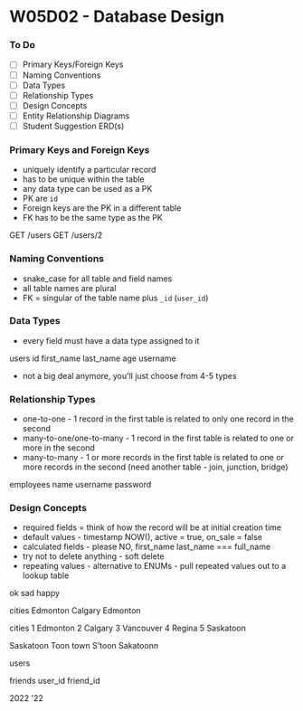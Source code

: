 # W05D02 - Database Design

### To Do
- [ ] Primary Keys/Foreign Keys
- [ ] Naming Conventions
- [ ] Data Types
- [ ] Relationship Types
- [ ] Design Concepts
- [ ] Entity Relationship Diagrams
- [ ] Student Suggestion ERD(s)

### Primary Keys and Foreign Keys
* uniquely identify a particular record
* has to be unique within the table
* any data type can be used as a PK
* PK are `id`
* Foreign keys are the PK in a different table
* FK has to be the same type as the PK

GET /users
GET /users/2

### Naming Conventions
* snake_case for all table and field names
* all table names are plural
* FK = singular of the table name plus `_id` (`user_id`)

### Data Types
* every field must have a data type assigned to it

users
id
first_name
last_name
age
username

* not a big deal anymore, you'll just choose from 4-5 types

### Relationship Types
* one-to-one - 1 record in the first table is related to only one record in the second
* many-to-one/one-to-many - 1 record in the first table is related to one or more in the second
* many-to-many - 1 or more records in the first table is related to one or more records in the second (need another table - join, junction, bridge)

employees
name
username
password

### Design Concepts
* required fields = think of how the record will be at initial creation time
* default values - timestamp NOW(), active = true, on_sale = false
* calculated fields - please NO, first_name last_name === full_name
* try not to delete anything - soft delete
* repeating values - alternative to ENUMs - pull repeated values out to a lookup table

ok
sad
happy

cities
Edmonton
Calgary
Edmonton

cities
1 Edmonton
2 Calgary
3 Vancouver
4 Regina
5 Saskatoon

Saskatoon
Toon town
S'toon
Sakatoonn

users

friends
user_id
friend_id


2022
'22
